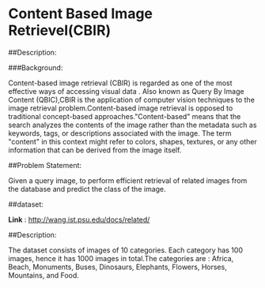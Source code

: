 # Content Based Image Retrievel(CBIR)

##Description:

###Background:

Content-based image retrieval (CBIR) is regarded as one of the most effective ways of accessing visual data . Also known as Query By Image Content (QBIC),CBIR is the application of computer vision techniques to the image retrieval problem.Content-based image retrieval is opposed to traditional concept-based approaches."Content-based" means that the search analyzes the contents of the image rather than the metadata such as keywords, tags, or descriptions associated with the image. The term "content" in this context might refer to colors, shapes, textures, or any other information that can be derived from the image itself.


##Problem Statement:

Given a query image, to perform efficient retrieval of related images from the database and predict the class of the image.

##dataset:

**Link** : http://wang.ist.psu.edu/docs/related/

##Description:

The dataset consists of images of 10 categories. Each category has 100 images, hence it has 1000 images in total.The categories are : Africa, Beach, Monuments, Buses, Dinosaurs, Elephants, Flowers, Horses, Mountains, and Food.


